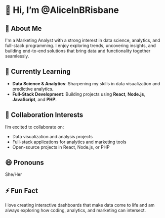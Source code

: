 # 👋 Hi, I’m @AliceInBRisbane  

## 👀 About Me  
I'm a Marketing Analyst with a strong interest in data science, analytics, and full-stack programming. I enjoy exploring trends, uncovering insights, and building end-to-end solutions that bring data and functionality together seamlessly.  

## 🌱 Currently Learning  
- **Data Science & Analytics**: Sharpening my skills in data visualization and predictive analytics.  
- **Full-Stack Development**: Building projects using **React**, **Node.js**, **JavaScript**, and **PHP**.  

## 💞️ Collaboration Interests  
I’m excited to collaborate on:  
- Data visualization and analysis projects  
- Full-stack applications for analytics and marketing tools  
- Open-source projects in React, Node.js, or PHP  

## 😄 Pronouns  
She/Her  

## ⚡ Fun Fact  
I love creating interactive dashboards that make data come to life and am always exploring how coding, analytics, and marketing can intersect.  
